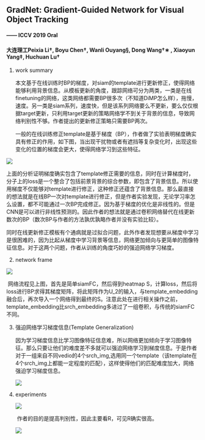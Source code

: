 ## GradNet: Gradient-Guided Network for Visual Object Tracking

####  —— ICCV 2019 Oral 

#### 大连理工Peixia Li†, Boyu Chen†, Wanli Ouyang§, Dong Wang†∗ , Xiaoyun Yang‡, Huchuan Lu†

1. work summary

   ​	本文基于在线训练时BP的梯度，对siam的template进行更新修正，使得网络能够利用背景信息。从模板更新的角度，跟踪网络可分为两类，一类是在线finetuning的网络，这类网络都需要BP很多次（不知道DiMP怎么样），拖慢，速度。另一类是siam系列，速度快，但是该系列网络要么不更新，要么仅仅根据target更新，只利用target更新的策略网络学不到关于背景的信息，导致网络判别性不够。作者提出的更新修正策略只需要BP两次。

   ​	一般的在线训练修正template是基于梯度（BP），作者做了实验表明梯度确实具有修正的作用，如下图，当出现干扰物或者有遮挡等复杂变化时，出现这些变化的位置的梯度会更大，使得网络学习到这些特征。

![](/home/lei/Desktop/gradnet1.png)

​		上面的分析证明梯度确实包含了template修正需要的信息，同时在计算梯度时，分子上的loss是一个整合了包括前景背景的综合参数，即包含了背景信息。所以使用梯度不仅能够对template进行修正，这种修正还蕴含了背景信息。那么最直接的想法就是在线BP一次对template进行修正，但是作者实验发现，无论学习率怎么设置，都不可能通过一次BP完成修正。因为基于梯度的优化是非线性的。但是CNN是可以进行非线性预测的。因此作者的想法就是通过卷积网络替代在线更新数次的BP（数次BP与作者的方法孰优孰略作者并没有实验比较）。

​		同时在线更新修正模板有个通病就是过拟合问题，此外作者发现想要从梯度中学习是很困难的，因为比起从梯度中学习背景等信息，网络更加倾向与更简单的图像特征信息。对于这两个问题，作者从训练的角度巧妙的强迫网络学习梯度。

2. network frame

![](/home/lei/Desktop/gradnet2.png)

​		网络流程见上图，首先是简单siamFC，然后得到heatmap S，计算loss，然后将loss进行BP求得其梯度矩阵，将此矩阵作为U_2的输入，与template_embedding融合后，再次导入一个网络得到最终的S。注意此处在进行相关操作之前，template_embedding比srch_embedding多进过了一组卷积，与传统的siamFC不同。

3. 强迫网络学习梯度信息(Template Generalization)

   ​	因为学习梯度信息比学习图像特征信息难，所以网络更加倾向于学习图像特征。那么只要让他们的难度差不多就可以强迫网络学习到梯度信息。于是作者对于一组来自不同vedio的4个srch_img,选用同一个template（该template在4个srch_img上都能一定程度的匹配），这样使得他们的匹配难度加大，网络强迫学习梯度信息。

   ![](/home/lei/Desktop/gradnet3.png)

4. experiments

   ![](/home/lei/Desktop/gradnet4.png)

   ​	作者的目的是提高判别性，因此主要看R，可见R确实很高。

   

   ![](/home/lei/Desktop/gradnet5.png)